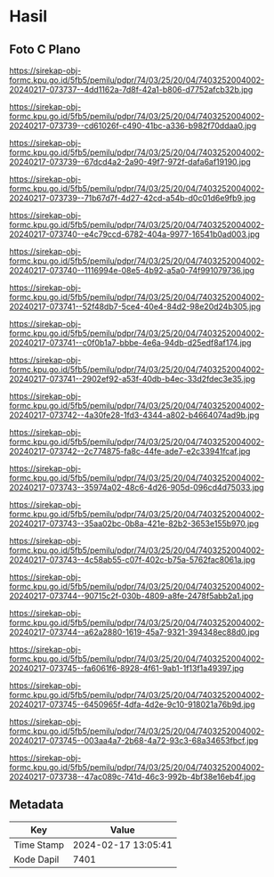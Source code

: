 # Hasil

## Foto C Plano

https://sirekap-obj-formc.kpu.go.id/5fb5/pemilu/pdpr/74/03/25/20/04/7403252004002-20240217-073737--4dd1162a-7d8f-42a1-b806-d7752afcb32b.jpg

https://sirekap-obj-formc.kpu.go.id/5fb5/pemilu/pdpr/74/03/25/20/04/7403252004002-20240217-073739--cd61026f-c490-41bc-a336-b982f70ddaa0.jpg

https://sirekap-obj-formc.kpu.go.id/5fb5/pemilu/pdpr/74/03/25/20/04/7403252004002-20240217-073739--67dcd4a2-2a90-49f7-972f-dafa6af19190.jpg

https://sirekap-obj-formc.kpu.go.id/5fb5/pemilu/pdpr/74/03/25/20/04/7403252004002-20240217-073739--71b67d7f-4d27-42cd-a54b-d0c01d6e9fb9.jpg

https://sirekap-obj-formc.kpu.go.id/5fb5/pemilu/pdpr/74/03/25/20/04/7403252004002-20240217-073740--e4c79ccd-6782-404a-9977-16541b0ad003.jpg

https://sirekap-obj-formc.kpu.go.id/5fb5/pemilu/pdpr/74/03/25/20/04/7403252004002-20240217-073740--1116994e-08e5-4b92-a5a0-74f991079736.jpg

https://sirekap-obj-formc.kpu.go.id/5fb5/pemilu/pdpr/74/03/25/20/04/7403252004002-20240217-073741--52f48db7-5ce4-40e4-84d2-98e20d24b305.jpg

https://sirekap-obj-formc.kpu.go.id/5fb5/pemilu/pdpr/74/03/25/20/04/7403252004002-20240217-073741--c0f0b1a7-bbbe-4e6a-94db-d25edf8af174.jpg

https://sirekap-obj-formc.kpu.go.id/5fb5/pemilu/pdpr/74/03/25/20/04/7403252004002-20240217-073741--2902ef92-a53f-40db-b4ec-33d2fdec3e35.jpg

https://sirekap-obj-formc.kpu.go.id/5fb5/pemilu/pdpr/74/03/25/20/04/7403252004002-20240217-073742--4a30fe28-1fd3-4344-a802-b4664074ad9b.jpg

https://sirekap-obj-formc.kpu.go.id/5fb5/pemilu/pdpr/74/03/25/20/04/7403252004002-20240217-073742--2c774875-fa8c-44fe-ade7-e2c33941fcaf.jpg

https://sirekap-obj-formc.kpu.go.id/5fb5/pemilu/pdpr/74/03/25/20/04/7403252004002-20240217-073743--35974a02-48c6-4d26-905d-096cd4d75033.jpg

https://sirekap-obj-formc.kpu.go.id/5fb5/pemilu/pdpr/74/03/25/20/04/7403252004002-20240217-073743--35aa02bc-0b8a-421e-82b2-3653e155b970.jpg

https://sirekap-obj-formc.kpu.go.id/5fb5/pemilu/pdpr/74/03/25/20/04/7403252004002-20240217-073743--4c58ab55-c07f-402c-b75a-5762fac8061a.jpg

https://sirekap-obj-formc.kpu.go.id/5fb5/pemilu/pdpr/74/03/25/20/04/7403252004002-20240217-073744--90715c2f-030b-4809-a8fe-2478f5abb2a1.jpg

https://sirekap-obj-formc.kpu.go.id/5fb5/pemilu/pdpr/74/03/25/20/04/7403252004002-20240217-073744--a62a2880-1619-45a7-9321-394348ec88d0.jpg

https://sirekap-obj-formc.kpu.go.id/5fb5/pemilu/pdpr/74/03/25/20/04/7403252004002-20240217-073745--fa6061f6-8928-4f61-9ab1-1f13f1a49397.jpg

https://sirekap-obj-formc.kpu.go.id/5fb5/pemilu/pdpr/74/03/25/20/04/7403252004002-20240217-073745--6450965f-4dfa-4d2e-9c10-918021a76b9d.jpg

https://sirekap-obj-formc.kpu.go.id/5fb5/pemilu/pdpr/74/03/25/20/04/7403252004002-20240217-073745--003aa4a7-2b68-4a72-93c3-68a34653fbcf.jpg

https://sirekap-obj-formc.kpu.go.id/5fb5/pemilu/pdpr/74/03/25/20/04/7403252004002-20240217-073738--47ac089c-741d-46c3-992b-4bf38e16eb4f.jpg


## Metadata

| Key        | Value               |
| ---------- | ------------------- |
| Time Stamp | 2024-02-17 13:05:41 |
| Kode Dapil | 7401                |



